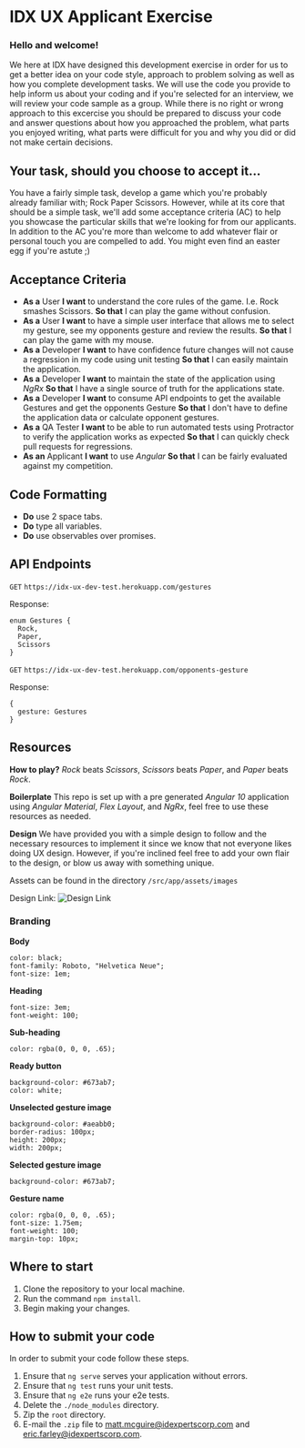 # IDX UX Applicant Exercise

### Hello and welcome!

We here at IDX have designed this development exercise in order for us to get a better idea on your code style, approach to problem solving as well as how you complete development tasks. We will use the code you provide to help inform us about your coding and if you're selected for an interview, we will review your code sample as a group. While there is no right or wrong approach to this excercise you should be prepared to discuss your code and answer questions about how you approached the problem, what parts you enjoyed writing, what parts were difficult for you and why you did or did not make certain decisions.

## Your task, should you choose to accept it...

You have a fairly simple task, develop a game which you're probably already familiar with; Rock Paper Scissors. However, while at its core that should be a simple task, we'll add some acceptance criteria (AC) to help you showcase the particular skills that we're looking for from our applicants. In addition to the AC you're more than welcome to add whatever flair or personal touch you are compelled to add. You might even find an easter egg if you're astute ;)

## Acceptance Criteria

- **As a** User **I want** to understand the core rules of the game. I.e. Rock smashes Scissors. **So that** I can play the game without confusion.
- **As a** User **I want** to have a simple user interface that allows me to select my gesture, see my opponents gesture and review the results. **So that** I can play the game with my mouse.
- **As a** Developer **I want** to have confidence future changes will not cause a regression in my code using unit testing **So that** I can easily maintain the application.
- **As a** Developer **I want** to maintain the state of the application using _NgRx_ **So that** I have a single source of truth for the applications state.
- **As a** Developer **I want** to consume API endpoints to get the available Gestures and get the opponents Gesture **So that** I don't have to define the application data or calculate opponent gestures.
- **As a** QA Tester **I want** to be able to run automated tests using Protractor to verify the application works as expected **So that** I can quickly check pull requests for regressions.
- **As an** Applicant **I want** to use _Angular_ **So that** I can be fairly evaluated against my competition.

## Code Formatting

- **Do** use 2 space tabs.
- **Do** type all variables.
- **Do** use observables over promises.

## API Endpoints

`GET` `https://idx-ux-dev-test.herokuapp.com/gestures`

Response:

    enum Gestures {
      Rock,
      Paper,
      Scissors
    }

`GET` `https://idx-ux-dev-test.herokuapp.com/opponents-gesture`

Response:

    {
      gesture: Gestures
    }

## Resources

**How to play?** _Rock_ beats _Scissors_, _Scissors_ beats _Paper_, and _Paper_ beats _Rock_.

**Boilerplate** This repo is set up with a pre generated _Angular 10_ application using _Angular Material_, _Flex Layout_, and _NgRx_, feel free to use these resources as needed.

**Design** We have provided you with a simple design to follow and the necessary resources to implement it since we know that not everyone likes doing UX design. However, if you're inclined feel free to add your own flair to the design, or blow us away with something unique.

Assets can be found in the directory `/src/app/assets/images`

Design Link: ![Design Link](https://i.ibb.co/N6zVScB/image-8.png)

### Branding 

**Body**

    color: black;
    font-family: Roboto, "Helvetica Neue";
    font-size: 1em;

**Heading**

    font-size: 3em;
    font-weight: 100;

**Sub-heading**

    color: rgba(0, 0, 0, .65);

**Ready button**

    background-color: #673ab7;
    color: white;

**Unselected gesture image**

    background-color: #aeabb0;
    border-radius: 100px;
    height: 200px;
    width: 200px;

**Selected gesture image**

    background-color: #673ab7;

**Gesture name**

    color: rgba(0, 0, 0, .65);
    font-size: 1.75em;
    font-weight: 100;
    margin-top: 10px;

## Where to start

1. Clone the repository to your local machine.
1. Run the command `npm install`.
1. Begin making your changes.

## How to submit your code

In order to submit your code follow these steps.

1. Ensure that `ng serve` serves your application without errors.
1. Ensure that `ng test` runs your unit tests.
1. Ensure that `ng e2e` runs your e2e tests.
1. Delete the `./node_modules` directory.
1. Zip the `root` directory.
1. E-mail the `.zip` file to matt.mcguire@idexpertscorp.com and eric.farley@idexpertscorp.com.